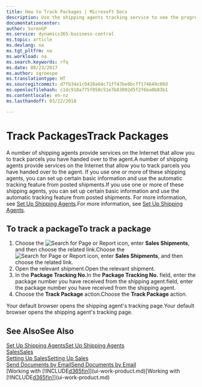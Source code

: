 ```yaml
---
title: How to Track Packages | Microsoft Docs
description: Use the shipping agents tracking service to see the progress of a delivery.
documentationcenter: 
author: SorenGP
ms.service: dynamics365-business-central
ms.topic: article
ms.devlang: na
ms.tgt_pltfrm: na
ms.workload: na
ms.search.keywords: rfq
ms.date: 08/23/2017
ms.author: sgroespe
ms.translationtype: HT
ms.sourcegitcommit: d7fb34e1c9428a64c71ff47be8bcff174649c00d
ms.openlocfilehash: c1dc918a775f050c51e7b83092d5f2f6ba0b83b1
ms.contentlocale: en-nz
ms.lasthandoff: 03/22/2018

---
```

# <a name="track-packages"></a><span data-ttu-id="b2118-103">Track Packages</span><span class="sxs-lookup"><span data-stu-id="b2118-103">Track Packages</span></span>
<span data-ttu-id="b2118-104">A number of shipping agents provide services on the Internet that allow you to track parcels you have handed over to the agent.</span><span class="sxs-lookup"><span data-stu-id="b2118-104">A number of shipping agents provide services on the Internet that allow you to track parcels you have handed over to the agent.</span></span> <span data-ttu-id="b2118-105">If you use one or more of these shipping agents, you can set up certain basic information and use the automatic tracking feature from posted shipments.</span><span class="sxs-lookup"><span data-stu-id="b2118-105">If you use one or more of these shipping agents, you can set up certain basic information and use the automatic tracking feature from posted shipments.</span></span> <span data-ttu-id="b2118-106">For more information, see [Set Up Shipping Agents](sales-how-to-set-up-shipping-agents.md).</span><span class="sxs-lookup"><span data-stu-id="b2118-106">For more information, see [Set Up Shipping Agents](sales-how-to-set-up-shipping-agents.md).</span></span>

## <a name="to-track-a-package"></a><span data-ttu-id="b2118-107">To track a package</span><span class="sxs-lookup"><span data-stu-id="b2118-107">To track a package</span></span>
1. <span data-ttu-id="b2118-108">Choose the ![Search for Page or Report](media/ui-search/search_small.png "Search for Page or Report icon") icon, enter **Sales Shipments**, and then choose the related link.</span><span class="sxs-lookup"><span data-stu-id="b2118-108">Choose the ![Search for Page or Report](media/ui-search/search_small.png "Search for Page or Report icon") icon, enter **Sales Shipments**, and then choose the related link.</span></span>
2. <span data-ttu-id="b2118-109">Open the relevant shipment.</span><span class="sxs-lookup"><span data-stu-id="b2118-109">Open the relevant shipment.</span></span>
3. <span data-ttu-id="b2118-110">In the **Package Tracking No.**</span><span class="sxs-lookup"><span data-stu-id="b2118-110">In the **Package Tracking No.**</span></span> <span data-ttu-id="b2118-111">field, enter the package number you have received from the shipping agent.</span><span class="sxs-lookup"><span data-stu-id="b2118-111">field, enter the package number you have received from the shipping agent.</span></span>
4. <span data-ttu-id="b2118-112">Choose the **Track Package** action.</span><span class="sxs-lookup"><span data-stu-id="b2118-112">Choose the **Track Package** action.</span></span>

<span data-ttu-id="b2118-113">Your default browser opens the shipping agent's tracking page.</span><span class="sxs-lookup"><span data-stu-id="b2118-113">Your default browser opens the shipping agent's tracking page.</span></span>

## <a name="see-also"></a><span data-ttu-id="b2118-114">See Also</span><span class="sxs-lookup"><span data-stu-id="b2118-114">See Also</span></span>
[<span data-ttu-id="b2118-115">Set Up Shipping Agents</span><span class="sxs-lookup"><span data-stu-id="b2118-115">Set Up Shipping Agents</span></span>](sales-how-to-set-up-shipping-agents.md)  
[<span data-ttu-id="b2118-116">Sales</span><span class="sxs-lookup"><span data-stu-id="b2118-116">Sales</span></span>](sales-manage-sales.md)  
[<span data-ttu-id="b2118-117">Setting Up Sales</span><span class="sxs-lookup"><span data-stu-id="b2118-117">Setting Up Sales</span></span>](sales-setup-sales.md)  
[<span data-ttu-id="b2118-118">Send Documents by Email</span><span class="sxs-lookup"><span data-stu-id="b2118-118">Send Documents by Email</span></span>](ui-how-send-documents-email.md)  
<span data-ttu-id="b2118-119">[Working with [!INCLUDE[d365fin](includes/d365fin_md.md)]](ui-work-product.md)</span><span class="sxs-lookup"><span data-stu-id="b2118-119">[Working with [!INCLUDE[d365fin](includes/d365fin_md.md)]](ui-work-product.md)</span></span>

